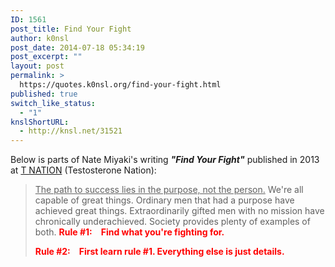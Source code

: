 ```yaml
---
ID: 1561
post_title: Find Your Fight
author: k0nsl
post_date: 2014-07-18 05:34:19
post_excerpt: ""
layout: post
permalink: >
  https://quotes.k0nsl.org/find-your-fight.html
published: true
switch_like_status:
  - "1"
knslShortURL:
  - http://knsl.net/31521
---
```

Below is parts of Nate Miyaki's writing <i><b>"Find Your Fight"</b></i> published in 2013 at <a href="http://www.t-nation.com/powerful-words/find-your-fight" target="_blank">T NATION</a> (Testosterone Nation):
<blockquote><u>The path to success lies in the purpose, not the person.</u> We're all capable of great things. Ordinary men that had a purpose have achieved great things. Extraordinarily gifted men with no mission have chronically underachieved. Society provides plenty of examples of both.
<span style="color: #FF0000"><strong>
Rule #1: Find what you're fighting for.

Rule #2: First learn rule #1. Everything else is just details.</strong></span></blockquote>